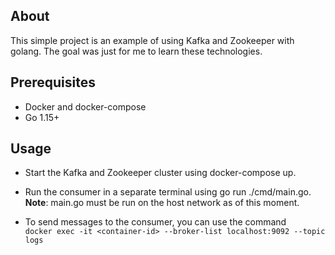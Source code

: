 ## About
This simple project is an example of using Kafka and Zookeeper with golang.
The goal was just for me to learn these technologies.

## Prerequisites
  *  Docker and docker-compose
  *  Go 1.15+

## Usage

*  Start the Kafka and Zookeeper cluster using docker-compose up.

*  Run the consumer in a separate terminal using go run ./cmd/main.go. 
<br> **Note**: main.go must be run on the host network as of this moment.

*  To send messages to the consumer, you can use the command <br> ```docker exec -it <container-id> --broker-list localhost:9092 --topic logs```
